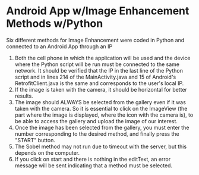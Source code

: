 # Android App w/Image Enhancement Methods w/Python
 Six different methods for Image Enhancement were coded in Python and connected to an Android App through an IP
 
1. Both the cell phone in which the application will be used and the device where the Python script will be run must be connected to the same network. It should be verified that the IP in the last line of the Python script and in lines 214 of the MainActivity.java and 15 of Android's RetrofitClient.java is the same and corresponds to the user's local IP.
2. If the image is taken with the camera, it should be horizontal for better results.
3. The image should ALWAYS be selected from the gallery even if it was taken with the camera. So it is essential to click on the ImageView (the part where the image is displayed, where the icon with the camera is), to be able to access the gallery and upload the image of our interest.
4. Once the image has been selected from the gallery, you must enter the number corresponding to the desired method, and finally press the "START" button.
5. The Sobel method may not run due to timeout with the server, but this depends on the computer.
6. If you click on start and there is nothing in the editText, an error message will be sent indicating that a method must be selected.
